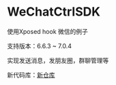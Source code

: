 

# WeChatCtrlSDK
 使用Xposed hook 微信的例子

 支持版本：6.6.3 ~ 7.0.4
 
 实现发送消息，发朋友圈，群聊管理等

 新代码库：[新仓库](https://github.com/JYongDev/WXPluginSDK_Dev)





